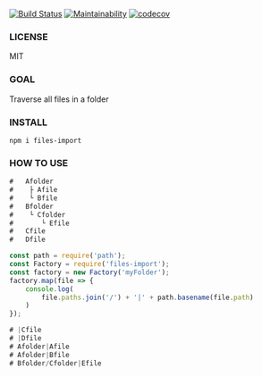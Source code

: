 
[![Build Status](https://www.travis-ci.org/uccu/files-import.svg?branch=master)](https://www.travis-ci.org/uccu/files-import)
[![Maintainability](https://api.codeclimate.com/v1/badges/ee3a1bd63688f36b0074/maintainability)](https://codeclimate.com/github/uccu/files-import/maintainability)
[![codecov](https://codecov.io/gh/uccu/files-import/branch/master/graph/badge.svg)](https://codecov.io/gh/uccu/files-import)

### LICENSE
MIT

### GOAL
Traverse all files in a folder

### INSTALL
```javscript
npm i files-import
```

### HOW TO USE
```javascript
#   Afolder
#    ├ Afile
#    └ Bfile
#   Bfolder
#    └ Cfolder
#       └ Efile
#   Cfile
#   Dfile

const path = require('path');
const Factory = require('files-import');
const factory = new Factory('myFolder');
factory.map(file => {
    console.log(
        file.paths.join('/') + '|' + path.basename(file.path)
    )
});

# |Cfile
# |Dfile
# Afolder|Afile
# Afolder|Bfile
# Bfolder/Cfolder|Efile
```


